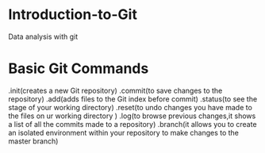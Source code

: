 # Introduction-to-Git
Data analysis with git
# Basic Git Commands
.init(creates a new Git repository)
.commit(to save changes to the repository)
.add(adds files to the Git index before commit)
.status(to see the stage of your working directory)
.reset(to undo changes you have made to the files on ur working directory )
.log(to browse previous changes,it shows a list of all the commits made to a repository)
.branch(it allows you to create an isolated environment within your repository to make changes to the master branch)  
